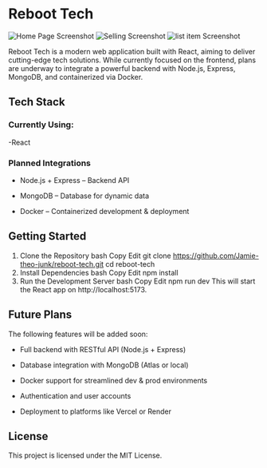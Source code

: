 # Reboot Tech

![Home Page Screenshot](../RebootTech/src/assets/ScreenShots/homePage.png)
![Selling Screenshot](../RebootTech/src/assets/ScreenShots/sellingOpens.png)
![list item Screenshot](../RebootTech/src/assets/ScreenShots/sellingPage.png)


Reboot Tech is a modern web application built with React, aiming to deliver cutting-edge tech solutions. While currently focused on the frontend, plans are underway to integrate a powerful backend with Node.js, Express, MongoDB, and containerized via Docker.

## Tech Stack
### Currently Using:
-React

### Planned Integrations
- Node.js + Express – Backend API

- MongoDB – Database for dynamic data

- Docker – Containerized development & deployment

## Getting Started
1. Clone the Repository
bash
Copy
Edit
git clone https://github.com/Jamie-theo-junk/reboot-tech.git
cd reboot-tech
2. Install Dependencies
bash
Copy
Edit
npm install
3. Run the Development Server
bash
Copy
Edit
npm run dev
This will start the React app on http://localhost:5173.

## Future Plans
The following features will be added soon:

- Full backend with RESTful API (Node.js + Express)

- Database integration with MongoDB (Atlas or local)

- Docker support for streamlined dev & prod environments

- Authentication and user accounts

- Deployment to platforms like Vercel or Render

## License
This project is licensed under the MIT License.
